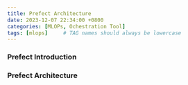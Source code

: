 ```yaml
---
title: Prefect Architecture
date: 2023-12-07 22:34:00 +0800
categories: [MLOPs, Ochestration Tool]
tags: [mlops]     # TAG names should always be lowercase
---
```


### Prefect Introduction

### Prefect Architecture